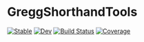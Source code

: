 # GreggShorthandTools

[![Stable](https://img.shields.io/badge/docs-stable-blue.svg)](https://sandsq.github.io/GreggShorthandTools.jl/stable/)
[![Dev](https://img.shields.io/badge/docs-dev-blue.svg)](https://sandsq.github.io/GreggShorthandTools.jl/dev/)
[![Build Status](https://github.com/sandsq/GreggShorthandTools.jl/actions/workflows/CI.yml/badge.svg?branch=main)](https://github.com/sandsq/GreggShorthandTools.jl/actions/workflows/CI.yml?query=branch%3Amain)
[![Coverage](https://codecov.io/gh/sandsq/GreggShorthandTools.jl/branch/main/graph/badge.svg)](https://codecov.io/gh/sandsq/GreggShorthandTools)
